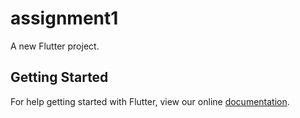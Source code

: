 # assignment1

A new Flutter project.

## Getting Started

For help getting started with Flutter, view our online
[documentation](https://flutter.io/).

